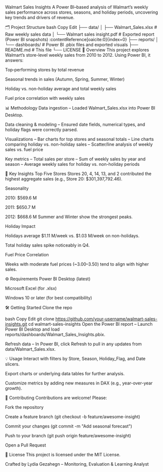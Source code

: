 Walmart Sales Insights
A Power BI–based analysis of Walmart’s weekly sales performance across stores, seasons, and holiday periods, uncovering key trends and drivers of revenue.

🗂️ Project Structure
bash
Copy
Edit
├── data/
│   ├── Walmart_Sales.xlsx        # Raw weekly sales data
│   └── Walmart sales insight.pdf # Exported report (Power BI snapshots) :contentReference[oaicite:0]{index=0}
├── reports/
│   └── dashboards/               # Power BI .pbix files and exported visuals
├── README.md                     # This file
└── LICENSE
🚀 Overview
This project explores Walmart’s store-level weekly sales from 2010 to 2012. Using Power BI, it answers:

Top‐performing stores by total revenue

Seasonal trends in sales (Autumn, Spring, Summer, Winter)

Holiday vs. non-holiday average and total weekly sales

Fuel price correlation with weekly sales

📊 Methodology
Data ingestion
– Loaded Walmart_Sales.xlsx into Power BI Desktop.

Data cleaning & modeling
– Ensured date fields, numerical types, and holiday flags were correctly parsed.

Visualizations
– Bar charts for top stores and seasonal totals
– Line charts comparing holiday vs. non-holiday sales
– Scatter/line analysis of weekly sales vs. fuel price

Key metrics
– Total sales per store
– Sum of weekly sales by year and season
– Average weekly sales for holiday vs. non-holiday periods 

🔑 Key Insights
Top Five Stores
Stores 20, 4, 14, 13, and 2 contributed the highest aggregate sales (e.g., Store 20: $301,397,792.46). 

Seasonality

2010: $569.6 M

2011: $650.7 M

2012: $668.6 M
Summer and Winter show the strongest peaks. 

Holiday Impact

Holidays average $1.11 M/week vs. $1.03 M/week on non-holidays.

Total holiday sales spike noticeably in Q4. 

Fuel Price Correlation

Weeks with moderate fuel prices (~$3.00–$3.50) tend to align with higher sales.

⚙️ Requirements
Power BI Desktop (latest)

Microsoft Excel (for .xlsx)

Windows 10 or later (for best compatibility)

🛠️ Getting Started
Clone the repo

bash
Copy
Edit
git clone https://github.com/your-username/walmart-sales-insights.git
cd walmart-sales-insights
Open the Power BI report
– Launch Power BI Desktop and load reports/dashboards/Walmart_Sales_Insights.pbix.

Refresh data
– In Power BI, click Refresh to pull in any updates from data/Walmart_Sales.xlsx.

💡 Usage
Interact with filters by Store, Season, Holiday_Flag, and Date slicers.

Export charts or underlying data tables for further analysis.

Customize metrics by adding new measures in DAX (e.g., year-over-year growth).

🤝 Contributing
Contributions are welcome! Please:

Fork the repository

Create a feature branch (git checkout -b feature/awesome-insight)

Commit your changes (git commit -m "Add seasonal forecast")

Push to your branch (git push origin feature/awesome-insight)

Open a Pull Request

📄 License
This project is licensed under the MIT License.

Crafted by Lydia Gezahegn – Monitoring, Evaluation & Learning Analyst
